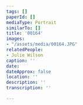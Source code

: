 ```yaml
---
tags: []
paperId: []
mediaType: Portrait
similarTo: []
title: '00164'
images:
- "/assets/media/00164.JPG"
relatedPeople:
- Julie Wilson
caption: ''
date: 
dateApprox: false
location: ''
description: ''
transcription: ''

---
```

